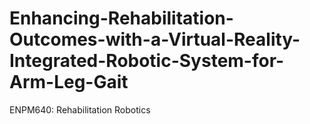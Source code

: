 # Enhancing-Rehabilitation-Outcomes-with-a-Virtual-Reality-Integrated-Robotic-System-for-Arm-Leg-Gait
ENPM640: Rehabilitation Robotics 
